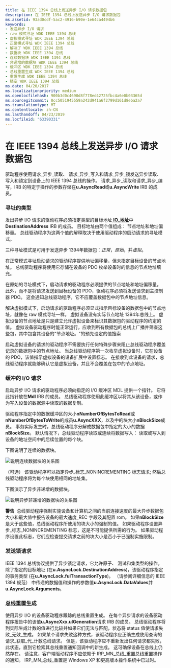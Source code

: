 ```yaml
---
title: 在 IEEE 1394 总线上发送异步 I/O 请求数据包
description: 在 IEEE 1394 总线上发送异步 I/O 请求数据包
ms.assetid: 93ad0cdf-5ac2-4916-b90e-1e64ca4494b6
keywords:
- 发送异步 I/O 请求
- raw 模式寻址 WDK IEEE 1394 总线
- 虚拟模式寻址 WDK IEEE 1394 总线
- 正常模式寻址 WDK IEEE 1394 总线
- 解决了 WDK IEEE 1394 总线
- 数据块 WDK IEEE 1394 总线
- 连续数据块 WDK IEEE 1394 总线
- 非递增的数据块 WDK IEEE 1394 总线
- 缓冲区 WDK IEEE 1394 总线
- 总线重置生成 WDK IEEE 1394 总线
- 重置生成 WDK IEEE 1394 总线
- 锁定 WDK IEEE 1394 总线
ms.date: 04/20/2017
ms.localizationpriority: medium
ms.openlocfilehash: 900b3d0c4690d8f778ed42725fbc4a6e0b03365d
ms.sourcegitcommit: 0cc5051945559a242d941a6f2799d161d8eba2a7
ms.translationtype: MT
ms.contentlocale: zh-CN
ms.lasthandoff: 04/23/2019
ms.locfileid: "63390331"
---
```

# <a name="sending-asynchronous-io-request-packets-on-the-ieee-1394-bus"></a>在 IEEE 1394 总线上发送异步 I/O 请求数据包





驱动程序使用请求\_异步\_读取、 请求\_异步\_写入和请求\_异步\_锁发送异步读取、 写入和锁定到设备上的 IEEE 1394 总线的操作。 请求\_异步\_读取和请求\_异步\_编写，IRB 的特定于操作的参数存储在**u.AsyncRead**或**u.AsyncWrite** IRB 的成员。

### <a name="types-of-addressing"></a>寻址的类型

发出异步 I/O 请求的驱动程序必须指定类型的目标地址[ **IO\_地址**](https://msdn.microsoft.com/library/windows/hardware/ff537346)中**DestinationAddress** IRB 的成员。 目标地址由两个值组成： 节点地址和地址偏移量。 总线驱动程序为这两个值的解释取决于使用驱动程序的启动请求的寻址模式。

三种寻址模式是可用于发送异步 1394年数据包：*正常*，*原始*，并*虚拟*。

在正常模式寻址启动请求的驱动程序提供地址偏移量，但未指定目标设备的节点地址。 总线驱动程序将使用它存储在设备的 PDO 枚举设备时的信息的节点地址填充。

在原始的寻址模式下，启动请求的驱动程序必须提供的节点地址和地址偏移量。 此外，而不是将请求发送到目标设备的 PDO，驱动程序必须将发送请求到主控制器 PDO。 这会通知总线驱动程序，它不应覆盖数据包中的节点地址信息。

解决虚拟模式下，启动请求的驱动程序必须显式指示目标设备的数据包中的节点地址，就像在 raw 模式寻址一样。 虚拟设备没有实际节点地址 1394年总线上。 虚拟设备的节点地址是只是建立允许虚拟设备来标识其数据包的驱动程序的约定的值。 虚拟设备驱动程序时能正常运行，应收到所有数据包的总线上广播并筛查这些包，其中包含其设备的"节点地址。"的预先设定的值搜索

启动虚拟设备的请求的驱动程序不需要执行任何特殊步骤来阻止总线驱动程序覆盖记录的数据包中的节点地址。 当总线驱动程序第一次枚举虚拟设备时，它在设备的 PDO，该值指示虚拟设备的设备扩展中设置标志。 在接收到此设备的请求，总线驱动程序就能够确认它是虚拟设备，并且不会覆盖在包中的节点地址。

### <a name="buffering-of-io-requests"></a>缓冲的 I/O 请求

启动异步 I/O 请求的驱动程序必须向指定的 I/O 缓冲区 MDL 提供一个指针。 它将此指针放在**Mdl** IRB 的成员。 总线驱动程序使用此缓冲区以将其从该设备，或作为写入设备的数据源中读取的数据复制。

驱动程序指定中的数据缓冲区的大小**nNumberOfBytesToRead**或**nNumberOfBytesToWrite**的成员**u.AsyncXXX**，以及中的块大小**nBlockSize**成员。 事务实际发生时，总线驱动程序分解成数据包中指定的大小的数据**nBlockSize**。 默认情况下，总线驱动程序读取或连续将数据写入： 读取或写入到设备的地址空间中的后续位置的每个块。

下图说明了连续的数据块。

![说明连续数据块的关系图](images/1394blkd.png)

（可选） 该驱动程序可以指定异步\_标志\_NONINCREMENTING 标志请求; 然后总线驱动程序将为每个块使用相同的地址集。

下图演示了异步非递增的数据块。

![说明异步非递增的数据块的关系图](images/1394blkf.png)

**警告**  总线驱动程序强制实施设备和计算机之间的当前连接速度的最大异步数据包大小和最大值中报告设备的最大速度\_REC 字段及其配置 rom。 如果**nBlockSize**是大于这些值，总线驱动程序所使用的块大小的强制的值。 如果驱动程序设置异步\_标志\_NONINCREMENTING 标志，这是不可能提供所需的行为。 如果驱动程序设置此标志，它们应检查提交请求之前的块大小是否小于已强制实施限制。

 

### <a name="sending-lock-requests"></a>发送锁请求

IEEE 1394 总线协议提供了异步锁定请求，它允许原子、 测试和集类型的操作。 除了指定的目标地址 (在**u.AsyncLock.DestinationAddress**)，该驱动程序指定的事务类型 (在**u.AsyncLock.fulTransactionType**)。 （请参阅详细信息的 IEEE 1394 规范） 中传递的数据值和操作的参数值**u.AsyncLock.DataValues**并**u.AsyncLock.Arguments**。

### <a name="bus-reset-generation"></a>总线重置生成

使用异步 I/O 的设备驱动程序跟踪的总线重置生成。 在每个异步请求的设备驱动程序报告中的该值**u.AsyncXxx.ulGeneration**请求 IRB 的成员。 总线驱动程序将到实际生成计数的值进行比较并如果它们无法与匹配，状态将 status 值使请求失败\_无效\_生成。 如果某个请求失败这种方式，该驱动程序应正确生成使用查询的请求\_获取\_代\_计数总线请求。 但是，该驱动程序应不重新发出任何请求都失败，此状态，直到它检索其总线重置通知回调中的新生成。 这可确保设备在总线上仍然存在。 请注意，客户端驱动程序不应依赖于 IRP\_MN\_总线\_重置总线重置操作的通知。 IRP\_MN\_总线\_重置是 Windows XP 和更高版本操作系统中已过时。

 

 




